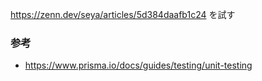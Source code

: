 https://zenn.dev/seya/articles/5d384daafb1c24 を試す

### 参考
- https://www.prisma.io/docs/guides/testing/unit-testing